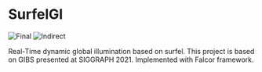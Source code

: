 # SurfelGI

![Final](https://github.com/W298/SurfelGI/assets/25034289/6021f860-7004-44e0-b623-dd88fc1595c8)
![Indirect](https://github.com/W298/SurfelGI/assets/25034289/6a11eb74-b8a7-40cb-a3a0-8caa82f5d054)

Real-Time dynamic global illumination based on surfel. This project is based on GIBS presented at SIGGRAPH 2021. Implemented with Falcor framework.
